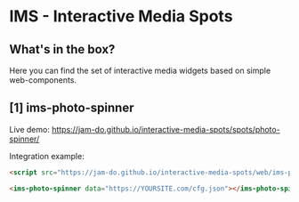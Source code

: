 # IMS - Interactive Media Spots

## What's in the box?

Here you can find the set of interactive media widgets based on simple web-components.

## [1] ims-photo-spinner

Live demo: https://jam-do.github.io/interactive-media-spots/spots/photo-spinner/

Integration example:
```html
<script src="https://jam-do.github.io/interactive-media-spots/web/ims-photo-spinner.js" type="module"></script>

<ims-photo-spinner data="https://YOURSITE.com/cfg.json"></ims-photo-spinner>
```